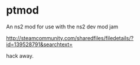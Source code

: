 ptmod
=====

An ns2 mod for use with the ns2 dev mod jam 

http://steamcommunity.com/sharedfiles/filedetails/?id=139528791&searchtext=

hack away.

